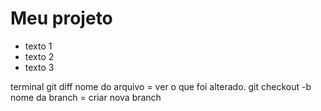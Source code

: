 # Meu projeto

- texto 1
- texto 2
- texto 3

terminal
git diff nome do arquivo = ver o que foi alterado.
git checkout -b nome da branch = criar nova branch
